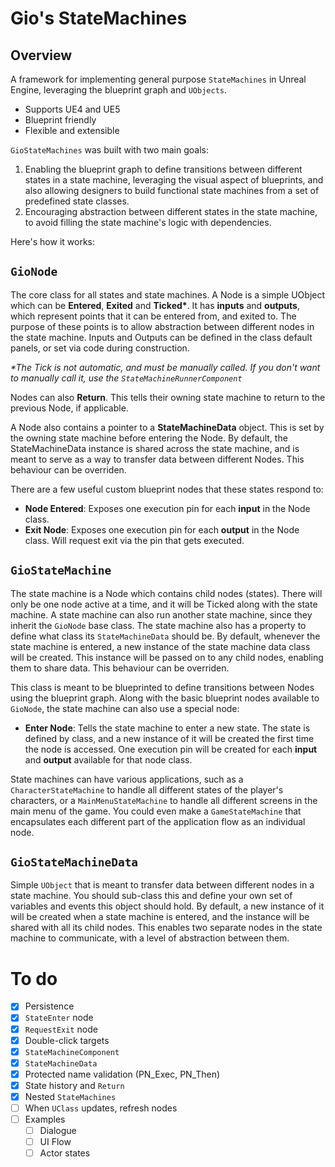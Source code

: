 ﻿# Gio's StateMachines

## Overview
A framework for implementing general purpose ``StateMachines`` in Unreal Engine, leveraging the blueprint
graph and ``UObjects``.
- Supports UE4 and UE5
- Blueprint friendly
- Flexible and extensible

``GioStateMachines`` was built with two main goals:
1. Enabling the blueprint graph to define transitions between different states in a state machine, leveraging
the visual aspect of blueprints, and also allowing designers to build functional state machines from a set
of predefined state classes.
2. Encouraging abstraction between different states in the state machine, to avoid filling the state machine's 
logic with dependencies.
 
Here's how it works:

## ``GioNode``
The core class for all states and state machines. A Node is a simple UObject which can be <b>Entered</b>,
<b>Exited</b> and <b>Ticked*</b>. It has <b>inputs</b> and <b>outputs</b>, which represent points that it can be
entered from, and exited to. The purpose of these points is to allow abstraction between different nodes in the state
machine. Inputs and Outputs can be defined in the class default panels, or set via code during construction.

<i>*The Tick is not automatic, and must be manually called. If you don't want to manually call it, use the
``StateMachineRunnerComponent``</i>

Nodes can also <b>Return</b>. This tells their owning state machine to return to the previous Node, if applicable.

A Node also contains a pointer to a <b>StateMachineData</b> object. This is set by the owning state machine before
entering the Node. By default, the StateMachineData instance is shared across the state machine, and is meant to
serve as a way to transfer data between different Nodes. This behaviour can be overriden.

There are a few useful custom blueprint nodes that these states respond to:
- <b>Node Entered</b>: Exposes one execution pin for each <b>input</b> in the Node class.
- <b>Exit Node</b>: Exposes one execution pin for each <b>output</b> in the Node class. Will request exit via the pin
that gets executed.

## ``GioStateMachine``
The state machine is a Node which contains child nodes (states). There will only be one node active at
a time, and it will be Ticked along with the state machine. A state machine can also run another state machine, since
they inherit the ``GioNode`` base class. The state machine also has a property to define what
class its ``StateMachineData`` should be. By default, whenever the state machine is entered, a new instance of
the state machine data class will be created. This instance will be passed on to any child nodes, enabling them to share 
data. This behaviour can be overriden.

This class is meant to be blueprinted to define transitions between Nodes using the blueprint graph. Along with the
basic blueprint nodes available to ``GioNode``, the state machine can also use a special node:
- <b>Enter Node</b>: Tells the state machine to enter a new state. The state is defined by class, and a new instance
of it will be created the first time the node is accessed. One execution pin will be created for each <b>input</b>
and <b>output</b> available for that node class.

State machines can have various applications, such as a ``CharacterStateMachine`` to handle all different states of
the player's characters, or a ``MainMenuStateMachine`` to handle all different screens in the main menu of the game.
You could even make a ``GameStateMachine`` that encapsulates each different part of the application flow as an individual
node.

## ``GioStateMachineData``
Simple ``UObject`` that is meant to transfer data between different nodes in a state machine. You should sub-class this and
define your own set of variables and events this object should hold. By default, a new instance of it will be created when 
a state machine is entered, and the instance will be shared with all its child nodes. This enables two separate nodes in 
the state machine to communicate, with a level of abstraction between them.

# To do
- [X] Persistence
- [X] ``StateEnter`` node
- [X] ``RequestExit`` node
- [X] Double-click targets
- [X] ``StateMachineComponent``
- [X] ``StateMachineData``
- [X] Protected name validation (PN_Exec, PN_Then)
- [X] State history and ``Return``
- [X] Nested ``StateMachines``
- [ ] When ``UClass`` updates, refresh nodes
- [ ] Examples
  - [ ] Dialogue
  - [ ] UI Flow
  - [ ] Actor states
